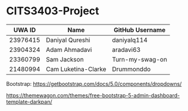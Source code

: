 # CITS3403-Project


| UWA ID   | Name                  | GitHub Username |
|----------|-----------------------|-----------------|
| 23976415 | Daniyal Qureshi       | daniyalq114    |
| 23904324 | Adam Ahmadavi         | aradavi63       |
| 23360799 | Sam Jackson           | Turn-my-swag-on |
| 21480994 | Cam Luketina-Clarke   | Drummonddo      |



Bootstrap: https://getbootstrap.com/docs/5.0/components/dropdowns/

https://themewagon.com/themes/free-bootstrap-5-admin-dashboard-template-darkpan/

